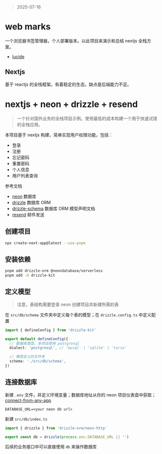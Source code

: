 > 2025-07-16

# web marks

一个浏览器书签管理器，个人部署版本。以此项目来演示和总结 nextjs 全栈方案。

- [lucide](https://lucide.dev/icons/)

## Nextjs

基于 reactjs 的全栈框架。有着稳定的生态。缺点是后端能力不足。

# nextjs + neon + drizzle + resend

> 一个针对国外业务的全栈项目示例。使用最低的成本构建一个用于快速试错的全栈应用。

本项目基于 nextjs 构建，简单实现用户权限功能，包括：

- 登录
- 注册
- 忘记密码
- 重置密码
- 个人信息
- 用户列表查询

参考文档

- [neon](https://orm.drizzle.team/docs/get-started/neon-new) 数据库
- [drizzle](https://orm.drizzle.team/docs/overview) 数据库 ORM
- [drizzle-schema](https://orm.drizzle.team/docs/sql-schema-declaration) 数据库 ORM 模型声明文档
- [resend](https://resend.com) 邮件发送

## 创建项目

```bash
npx create-next-app@latest --use-pnpm
```

## 安装依赖

```bash
pnpm add drizzle-orm @neondatabase/serverless
pnpm add -D drizzle-kit
```

## 定义模型

> 注意，表结构需要登录 neon 创建项目并新建所需的表

在 `src/db/schema` 文件夹中定义每个表的模型；在 `drizzle.config.ts` 中定义配置

```ts
import { defineConfig } from 'drizzle-kit'

export default defineConfig({
  // 数据库类型，本项目使用 postgresql
  dialect: 'postgresql', // 'mysql' | 'sqlite' | 'turso'

  // 模型定义的文件夹
  schema: './src/db/schema',
})
```

## 连接数据库

新建 `.env` 文件，并定义环境变量；数据库地址从你的 neon 项目仪表盘中获取；
[connect-from-any-app](https://neon.tech/docs/connect/connect-from-any-app)

```
DATABASE_URL=<your neon db url>
```

新建 `src/db/index.ts`

```ts
import { drizzle } from 'drizzle-orm/neon-http'

export const db = drizzle(process.env.DATABASE_URL || '')
```

后续的业务接口中可以直接使用 `db` 来操作数据库
